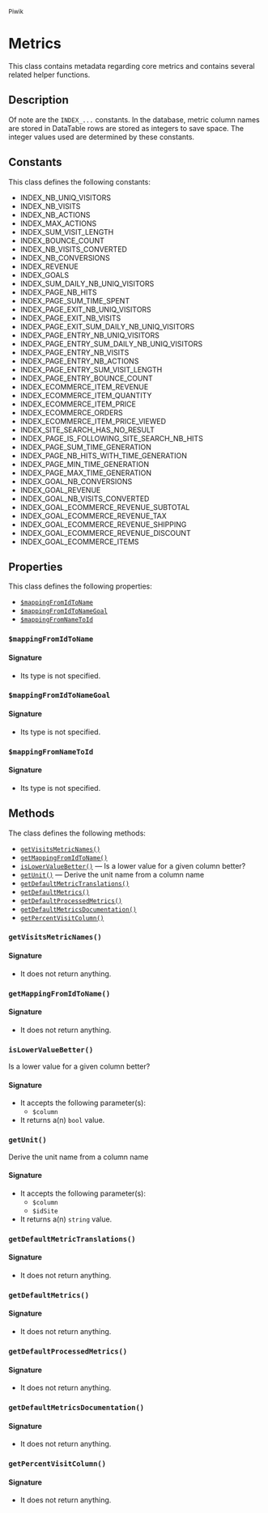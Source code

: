 <small>Piwik</small>

Metrics
=======

This class contains metadata regarding core metrics and contains several related helper functions.

Description
-----------

Of note are the `INDEX_...` constants. In the database, metric column names
are stored in DataTable rows are stored as integers to save space. The integer
values used are determined by these constants.


Constants
---------

This class defines the following constants:

- INDEX_NB_UNIQ_VISITORS
- INDEX_NB_VISITS
- INDEX_NB_ACTIONS
- INDEX_MAX_ACTIONS
- INDEX_SUM_VISIT_LENGTH
- INDEX_BOUNCE_COUNT
- INDEX_NB_VISITS_CONVERTED
- INDEX_NB_CONVERSIONS
- INDEX_REVENUE
- INDEX_GOALS
- INDEX_SUM_DAILY_NB_UNIQ_VISITORS
- INDEX_PAGE_NB_HITS
- INDEX_PAGE_SUM_TIME_SPENT
- INDEX_PAGE_EXIT_NB_UNIQ_VISITORS
- INDEX_PAGE_EXIT_NB_VISITS
- INDEX_PAGE_EXIT_SUM_DAILY_NB_UNIQ_VISITORS
- INDEX_PAGE_ENTRY_NB_UNIQ_VISITORS
- INDEX_PAGE_ENTRY_SUM_DAILY_NB_UNIQ_VISITORS
- INDEX_PAGE_ENTRY_NB_VISITS
- INDEX_PAGE_ENTRY_NB_ACTIONS
- INDEX_PAGE_ENTRY_SUM_VISIT_LENGTH
- INDEX_PAGE_ENTRY_BOUNCE_COUNT
- INDEX_ECOMMERCE_ITEM_REVENUE
- INDEX_ECOMMERCE_ITEM_QUANTITY
- INDEX_ECOMMERCE_ITEM_PRICE
- INDEX_ECOMMERCE_ORDERS
- INDEX_ECOMMERCE_ITEM_PRICE_VIEWED
- INDEX_SITE_SEARCH_HAS_NO_RESULT
- INDEX_PAGE_IS_FOLLOWING_SITE_SEARCH_NB_HITS
- INDEX_PAGE_SUM_TIME_GENERATION
- INDEX_PAGE_NB_HITS_WITH_TIME_GENERATION
- INDEX_PAGE_MIN_TIME_GENERATION
- INDEX_PAGE_MAX_TIME_GENERATION
- INDEX_GOAL_NB_CONVERSIONS
- INDEX_GOAL_REVENUE
- INDEX_GOAL_NB_VISITS_CONVERTED
- INDEX_GOAL_ECOMMERCE_REVENUE_SUBTOTAL
- INDEX_GOAL_ECOMMERCE_REVENUE_TAX
- INDEX_GOAL_ECOMMERCE_REVENUE_SHIPPING
- INDEX_GOAL_ECOMMERCE_REVENUE_DISCOUNT
- INDEX_GOAL_ECOMMERCE_ITEMS

Properties
----------

This class defines the following properties:

- [`$mappingFromIdToName`](#$mappingfromidtoname)
- [`$mappingFromIdToNameGoal`](#$mappingfromidtonamegoal)
- [`$mappingFromNameToId`](#$mappingfromnametoid)

<a name="mappingfromidtoname" id="mappingfromidtoname"></a>
### `$mappingFromIdToName`

#### Signature

- Its type is not specified.


<a name="mappingfromidtonamegoal" id="mappingfromidtonamegoal"></a>
### `$mappingFromIdToNameGoal`

#### Signature

- Its type is not specified.


<a name="mappingfromnametoid" id="mappingfromnametoid"></a>
### `$mappingFromNameToId`

#### Signature

- Its type is not specified.


Methods
-------

The class defines the following methods:

- [`getVisitsMetricNames()`](#getvisitsmetricnames)
- [`getMappingFromIdToName()`](#getmappingfromidtoname)
- [`isLowerValueBetter()`](#islowervaluebetter) &mdash; Is a lower value for a given column better?
- [`getUnit()`](#getunit) &mdash; Derive the unit name from a column name
- [`getDefaultMetricTranslations()`](#getdefaultmetrictranslations)
- [`getDefaultMetrics()`](#getdefaultmetrics)
- [`getDefaultProcessedMetrics()`](#getdefaultprocessedmetrics)
- [`getDefaultMetricsDocumentation()`](#getdefaultmetricsdocumentation)
- [`getPercentVisitColumn()`](#getpercentvisitcolumn)

<a name="getvisitsmetricnames" id="getvisitsmetricnames"></a>
### `getVisitsMetricNames()`

#### Signature

- It does not return anything.

<a name="getmappingfromidtoname" id="getmappingfromidtoname"></a>
### `getMappingFromIdToName()`

#### Signature

- It does not return anything.

<a name="islowervaluebetter" id="islowervaluebetter"></a>
### `isLowerValueBetter()`

Is a lower value for a given column better?

#### Signature

- It accepts the following parameter(s):
    - `$column`
- It returns a(n) `bool` value.

<a name="getunit" id="getunit"></a>
### `getUnit()`

Derive the unit name from a column name

#### Signature

- It accepts the following parameter(s):
    - `$column`
    - `$idSite`
- It returns a(n) `string` value.

<a name="getdefaultmetrictranslations" id="getdefaultmetrictranslations"></a>
### `getDefaultMetricTranslations()`

#### Signature

- It does not return anything.

<a name="getdefaultmetrics" id="getdefaultmetrics"></a>
### `getDefaultMetrics()`

#### Signature

- It does not return anything.

<a name="getdefaultprocessedmetrics" id="getdefaultprocessedmetrics"></a>
### `getDefaultProcessedMetrics()`

#### Signature

- It does not return anything.

<a name="getdefaultmetricsdocumentation" id="getdefaultmetricsdocumentation"></a>
### `getDefaultMetricsDocumentation()`

#### Signature

- It does not return anything.

<a name="getpercentvisitcolumn" id="getpercentvisitcolumn"></a>
### `getPercentVisitColumn()`

#### Signature

- It does not return anything.

